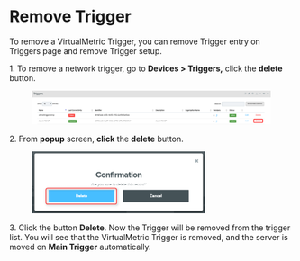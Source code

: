 # Remove Trigger

To remove a VirtualMetric Trigger, you can remove Trigger entry on Triggers page and remove Trigger setup.

1\.      To remove a network trigger, go to **Devices > Triggers,** click the **delete** button.

<div align="left">

<figure><img src="../../../.gitbook/assets/image (459).png" alt=""><figcaption></figcaption></figure>

</div>

2\.      From **popup** screen, **click** the **delete** button.

<div align="left">

<figure><img src="../../../.gitbook/assets/image (428).png" alt="" width="307"><figcaption></figcaption></figure>

</div>

3\.      Click the button **Delete**. Now the Trigger will be removed from the trigger list. You will see that the VirtualMetric Trigger is removed, and the server is moved on **Main Trigger** automatically.
